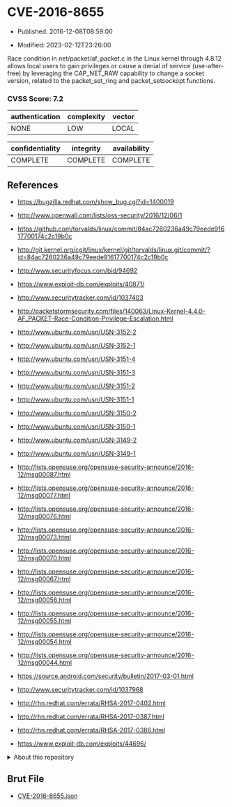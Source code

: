 # CVE-2016-8655

- Published: 2016-12-08T08:59:00

- Modified: 2023-02-12T23:26:00

Race condition in net/packet/af_packet.c in the Linux kernel through 4.8.12 allows local users to gain privileges or cause a denial of service (use-after-free) by leveraging the CAP_NET_RAW capability to change a socket version, related to the packet_set_ring and packet_setsockopt functions.

### CVSS Score: **7.2**

| authentication | complexity | vector |
| --- | --- | --- |
| NONE | LOW | LOCAL |

| confidentiality | integrity | availability |
| --- | --- | --- |
| COMPLETE | COMPLETE | COMPLETE |

## References

* https://bugzilla.redhat.com/show_bug.cgi?id=1400019

* http://www.openwall.com/lists/oss-security/2016/12/06/1

* https://github.com/torvalds/linux/commit/84ac7260236a49c79eede91617700174c2c19b0c

* http://git.kernel.org/cgit/linux/kernel/git/torvalds/linux.git/commit/?id=84ac7260236a49c79eede91617700174c2c19b0c

* http://www.securityfocus.com/bid/94692

* https://www.exploit-db.com/exploits/40871/

* http://www.securitytracker.com/id/1037403

* http://packetstormsecurity.com/files/140063/Linux-Kernel-4.4.0-AF_PACKET-Race-Condition-Privilege-Escalation.html

* http://www.ubuntu.com/usn/USN-3152-2

* http://www.ubuntu.com/usn/USN-3152-1

* http://www.ubuntu.com/usn/USN-3151-4

* http://www.ubuntu.com/usn/USN-3151-3

* http://www.ubuntu.com/usn/USN-3151-2

* http://www.ubuntu.com/usn/USN-3151-1

* http://www.ubuntu.com/usn/USN-3150-2

* http://www.ubuntu.com/usn/USN-3150-1

* http://www.ubuntu.com/usn/USN-3149-2

* http://www.ubuntu.com/usn/USN-3149-1

* http://lists.opensuse.org/opensuse-security-announce/2016-12/msg00087.html

* http://lists.opensuse.org/opensuse-security-announce/2016-12/msg00077.html

* http://lists.opensuse.org/opensuse-security-announce/2016-12/msg00076.html

* http://lists.opensuse.org/opensuse-security-announce/2016-12/msg00073.html

* http://lists.opensuse.org/opensuse-security-announce/2016-12/msg00070.html

* http://lists.opensuse.org/opensuse-security-announce/2016-12/msg00067.html

* http://lists.opensuse.org/opensuse-security-announce/2016-12/msg00056.html

* http://lists.opensuse.org/opensuse-security-announce/2016-12/msg00055.html

* http://lists.opensuse.org/opensuse-security-announce/2016-12/msg00054.html

* http://lists.opensuse.org/opensuse-security-announce/2016-12/msg00044.html

* https://source.android.com/security/bulletin/2017-03-01.html

* http://www.securitytracker.com/id/1037968

* http://rhn.redhat.com/errata/RHSA-2017-0402.html

* http://rhn.redhat.com/errata/RHSA-2017-0387.html

* http://rhn.redhat.com/errata/RHSA-2017-0386.html

* https://www.exploit-db.com/exploits/44696/

<details>
<summary>About this repository</summary> 

  This repository is part of the project [Live Hack CVE](https://github.com/Live-Hack-CVE). Main website can be found [www.live-hack.org](https://www.live-hack.org) 
  
  Made by [Sn0wAlice](https://github.com/Sn0wAlice) for the people that care about security and need to have a feed of the latest CVEs. Hope you enjoy it, don't forget to star the repo and follow me on [Twitter](https://twitter.com/Sn0wAlice) and [Github](https://github.com/Sn0wAlice). And that is my [personnal website](https://www.alice-snow.me/)

  - [Home Page](https://github.com/Live-Hack-CVE)
  - [Framework](https://github.com/Live-Hack-CVE/cve-framework)
  - [CVE database](https://github.com/Live-Hack-CVE/full_database)
  - [Changelog](https://github.com/Live-Hack-CVE/Changelog)
</details>

## Brut File

* [CVE-2016-8655.json](https://raw.githubusercontent.com/Live-Hack-CVE/full_database/main/cves/2016/CVE-2016-8655.json)

